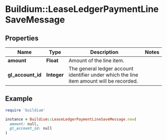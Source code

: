 # Buildium::LeaseLedgerPaymentLineSaveMessage

## Properties

| Name | Type | Description | Notes |
| ---- | ---- | ----------- | ----- |
| **amount** | **Float** | Amount of the line item. |  |
| **gl_account_id** | **Integer** | The general ledger account identifier under which the line item amount will be recorded. |  |

## Example

```ruby
require 'buildium'

instance = Buildium::LeaseLedgerPaymentLineSaveMessage.new(
  amount: null,
  gl_account_id: null
)
```

